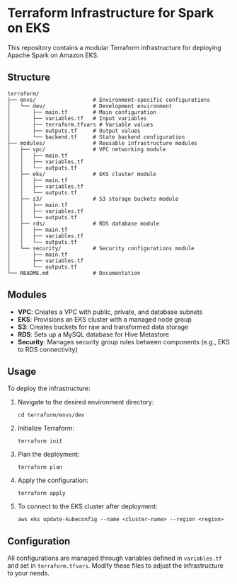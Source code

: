 # Terraform Infrastructure for Spark on EKS

This repository contains a modular Terraform infrastructure for deploying Apache Spark on Amazon EKS.

## Structure

```
terraform/
├── envs/                  # Environment-specific configurations
│   └── dev/               # Development environment
│       ├── main.tf        # Main configuration
│       ├── variables.tf   # Input variables
│       ├── terraform.tfvars # Variable values
│       ├── outputs.tf     # Output values
│       └── backend.tf     # State backend configuration
├── modules/               # Reusable infrastructure modules
│   ├── vpc/               # VPC networking module
│   │   ├── main.tf
│   │   ├── variables.tf
│   │   └── outputs.tf
│   ├── eks/               # EKS cluster module
│   │   ├── main.tf
│   │   ├── variables.tf
│   │   └── outputs.tf
│   ├── s3/                # S3 storage buckets module
│   │   ├── main.tf
│   │   ├── variables.tf
│   │   └── outputs.tf
│   ├── rds/               # RDS database module
│   │   ├── main.tf
│   │   ├── variables.tf
│   │   └── outputs.tf
│   └── security/          # Security configurations module
│       ├── main.tf
│       ├── variables.tf
│       └── outputs.tf
└── README.md              # Documentation
```

## Modules

- **VPC**: Creates a VPC with public, private, and database subnets
- **EKS**: Provisions an EKS cluster with a managed node group
- **S3**: Creates buckets for raw and transformed data storage
- **RDS**: Sets up a MySQL database for Hive Metastore
- **Security**: Manages security group rules between components (e.g., EKS to RDS connectivity)

## Usage

To deploy the infrastructure:

1. Navigate to the desired environment directory:
   ```
   cd terraform/envs/dev
   ```

2. Initialize Terraform:
   ```
   terraform init
   ```

3. Plan the deployment:
   ```
   terraform plan
   ```

4. Apply the configuration:
   ```
   terraform apply
   ```

5. To connect to the EKS cluster after deployment:
   ```
   aws eks update-kubeconfig --name <cluster-name> --region <region>
   ```

## Configuration

All configurations are managed through variables defined in `variables.tf` and set in `terraform.tfvars`. Modify these files to adjust the infrastructure to your needs.
